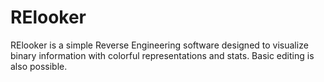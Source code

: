 # RElooker

RElooker is a simple Reverse Engineering software designed to visualize binary information with colorful representations and stats. Basic editing is also possible.
